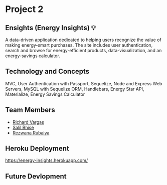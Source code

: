 # Project 2

## Ensights (Energy Insights) :bulb:
A data-driven application dedicated to helping users recognize the value of making energy-smart purchases. The site includes user authentication, search and browse for energy-efficient products, data-visualization, and an energy-savings calculator.

## Technology and Concepts 
MVC, User Authentication with Passport, Sequelize, Node and Express Web Servers, MySQL with Sequelize ORM, Handlebars, Energy Star API, Materialize, Energy Savings Calculator

## Team Members
- [Richard Vargas](https://github.com/RichardVargas1)
- [Salil Bhise](https://github.com/salilbhise)
- [Rezwana Rubaiya](https://github.com/rezwanayeem)

## Heroku Deployment
https://energy-insights.herokuapp.com/

## Future Devlopment 
